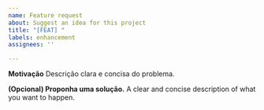```yaml
---
name: Feature request
about: Suggest an idea for this project
title: "[FEAT] "
labels: enhancement
assignees: ''

---
```


**Motivação**
Descrição clara e concisa do problema.

**(Opcional) Proponha uma solução.**
A clear and concise description of what you want to happen.
